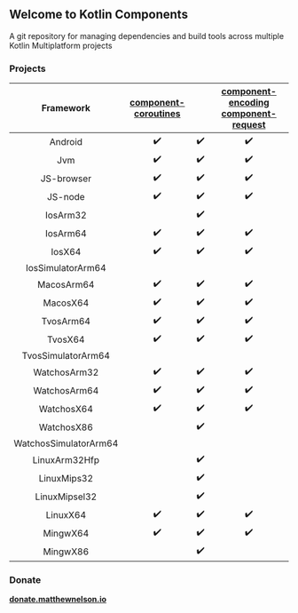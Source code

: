 ## Welcome to Kotlin Components

A git repository for managing dependencies and build tools across multiple Kotlin Multiplatform projects

### Projects

|       Framework       | [component-coroutines](https://github.com/05nelsonm/component-coroutines) || [component-encoding](https://github.com/05nelsonm/component-encoding)  [component-request](https://github.com/05nelsonm/component-request) |
| :-------------------: | :---------------------------: | :---------------------------: | :---------------------------: |
| Android               | ✔️                             | ✔️                             | ✔️                             |
| Jvm                   | ✔️                             | ✔️                             | ✔️                             |
| JS-browser            | ✔️                             | ✔️                             | ✔️                             |
| JS-node               | ✔️                             | ✔️                             | ✔️                             |
| IosArm32              |                               | ✔️                             |                               |
| IosArm64              | ✔️                             | ✔️                             | ✔️                             |
| IosX64                | ✔️                             | ✔️                             | ✔️                             |
| IosSimulatorArm64     |                               |                               |                               |
| MacosArm64            | ✔️                             | ✔️                             | ✔️                             |
| MacosX64              | ✔️                             | ✔️                             | ✔️                             |
| TvosArm64             | ✔️                             | ✔️                             | ✔️                             |
| TvosX64               | ✔️                             | ✔️                             | ✔️                             |
| TvosSimulatorArm64    |                               |                               |                               |
| WatchosArm32          | ✔️                             | ✔️                             | ✔️                             |
| WatchosArm64          | ✔️                             | ✔️                             | ✔️                             |
| WatchosX64            | ✔️                             | ✔️                             | ✔️                             |
| WatchosX86            |                               | ✔️                             |                               |
| WatchosSimulatorArm64 |                               |                               |                               |
| LinuxArm32Hfp         |                               | ✔️                             |                               |
| LinuxMips32           |                               | ✔️                             |                               |
| LinuxMipsel32         |                               | ✔️                             |                               |
| LinuxX64              | ✔️                             | ✔️                             | ✔️                             |
| MingwX64              | ✔️                             | ✔️                             | ✔️                             |
| MingwX86              |                               | ✔️                             |                               |

### Donate

**[donate.matthewnelson.io](https://donate.matthewnelson.io)**
